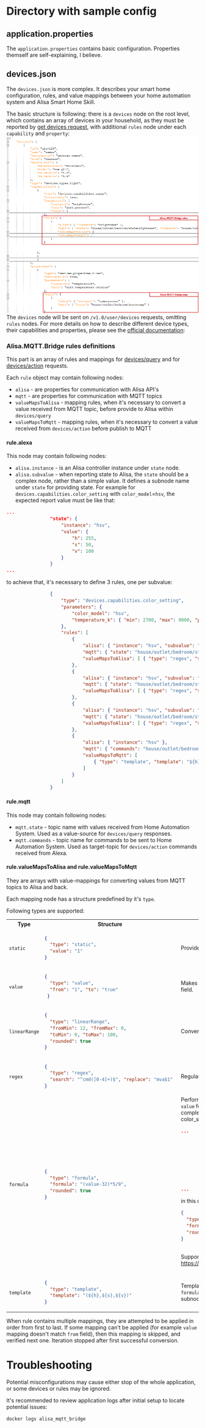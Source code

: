 # Directory with sample config

## application.properties
The `application.properties` contains basic configuration. Properties themself are self-explaining, I believe.

## devices.json
The `devices.json` is more complex. It describes your smart home configuration, rules, and value mappings between your home automation system and Alisa Smart Home Skill.

The basic structure is following: there is a `devices` node on the root level, which contains an array of devices in your household, as they must be reported by [get devices request](https://yandex.ru/dev/dialogs/alice/doc/smart-home/reference/get-devices.html), with additional `rules` node under each `capability` and `property`: 
![Structure](../README/devices_json_structure.png)
The `devices` node will be sent on `/v1.0/user/devices` requests, omitting `rules` nodes. For more details on how to describe different device types, their capabilities and properties, please see the [official documentation](https://yandex.ru/dev/dialogs/alice/doc/smart-home/concepts/device-types.html): 

### Alisa.MQTT.Bridge rules definitions
This part is an array of rules and mappings for [devices/query](https://yandex.ru/dev/dialogs/alice/doc/smart-home/reference/post-devices-query.html) and for [devices/action](https://yandex.ru/dev/dialogs/alice/doc/smart-home/reference/post-action.html) requests.

Each `rule` object may contain following nodes:
- `alisa` - are properties for communication with Alisa API's
- `mqtt` - are properties for communication with MQTT topics
- `valueMapsToAlisa` - mapping rules, when it's necessary to convert a value received from MQTT topic, before provide to Alisa within `devices/query`
- `valueMapsToMqtt` - mapping rules, when it's necessary to convert a value received from `devices/action` before publish to MQTT

#### rule.alexa
This node may contain following nodes:
- `alisa.instance` - is an Alisa controller instance under `state` node.
- `alisa.subvalue` - when reporting state to Alisa, the `state` should be a complex node, rather than a simple value. It defines a subnode name under `state` for providing state. For example for `devices.capabilities.color_setting` with `color_model`=`hsv`, the expected report value must be like that:

```json
...
                "state": {
                    "instance": "hsv",
                    "value": {
                        "h": 255,
                        "s": 50,
                        "v": 100
                    }
                }
...
```

to achieve that, it's necessary to define 3 rules, one per subvalue:

```json
                {
                    "type": "devices.capabilities.color_setting",
                    "parameters": {
                        "color_model": "hsv",
                        "temperature_k": { "min": 2700, "max": 9000, "precision": 1 }
                    },
					"rules": [
						{
							"alisa": { "instance": "hsv", "subvalue": "h" },
							"mqtt": { "state": "house/outlet/bedroom/statecolor" },
							"valueMapsToAlisa": [ { "type": "regex", "search": "^([0-9]+),([0-9]+),([0-9]+)$",  "replace": "$1" } ]
						},
						{
							"alisa": { "instance": "hsv", "subvalue": "s" },
							"mqtt": { "state": "house/outlet/bedroom/statecolor" },
							"valueMapsToAlisa": [ { "type": "regex", "search": "^([0-9]+),([0-9]+),([0-9]+)$",  "replace": "$2" } ]
						},
						{
							"alisa": { "instance": "hsv", "subvalue": "v" },
							"mqtt": { "state": "house/outlet/bedroom/statecolor" },
							"valueMapsToAlisa": [ { "type": "regex", "search": "^([0-9]+),([0-9]+),([0-9]+)$",  "replace": "$3" } ]
						},
						{
							"alisa": { "instance": "hsv" },
							"mqtt": { "commands": "house/outlet/bedroom/commandcolor" },
							"valueMapsToMqtt": [ 
								{ "type": "template", "template": "${h},${s},${v}" }
							]
						}
					]
                }
```

#### rule.mqtt
This node may contain following nodes:
- `mqtt.state` - topic name with values received from Home Automation System. Used as a value-source for `devices/query` responses.
- `mqtt.commands` - topic name for commands to be sent to Home Automation System. Used as target-topic for `devices/action` commands received from Alexa.

#### rule.valueMapsToAlisa and rule.valueMapsToMqtt
They are arrays with value-mappings for converting values from MQTT topics to Alisa and back.

Each mapping node has a structure predefined by it's `type`.

Following types are supported:

<table>
<tr><th>Type</th><th>Structure</th><th>Description</th></tr>
<tr><td><code>static</code></td><td>

```json
{ 
  "type": "static", 
  "value": "1" 
}
```

</td>
<td>Provides a constant predefined value. </td></tr>

<tr><td><code>value</code></td><td>

```json
{ 
  "type": "value", 
  "from": "1", "to": "true" 
 }
 ```

</td>
<td>Makes a simple conversion when input value matches to `from` field. </td></tr>

<tr><td><code>linearRange</code></td><td>

```json
{ 
  "type": "linearRange", 
  "fromMin": 12, "fromMax": 0, 
  "toMin": 0, "toMax": 100, 
  "rounded": true 
}
```

</td>
<td>Converts integer and float ranges.</td></tr>


<tr><td><code>regex</code></td><td>

```json
{ 
  "type": "regex", 
  "search": "^cmd([0-4]+)$", "replace": "mva$1" 
}
```

</td>
<td>Regular expressions.</td></tr>

<tr><td><code>formula</code></td><td>

```json
{ 
  "type": "formula", 
  "formula": "(value-32)*5/9", 
  "rounded": true 
}
```

</td>
<td>Performs calculation according to formula. Variables can be either <code>value</code> for simple inputs, or any other name, when input value is a complex object. For example when recevied a command for color_setting adjustment, the input object looks like that:

```json
...
                "state": {
                    "instance": "hsv",
                    "value": {
                        "h": 255,
                        "s": 50,
                        "v": 100
                    }
                }
...
```

in this case, one can use <code>h</code>, <code>s</code>, and <code>v</code> as formula variables:

```json
{ 
  "type": "formula", 
  "formula": "(h-32)*5/9 + 256*(s-32)*5/9 + 65535*(v-32)*5/9", 
  "rounded": true 
}
```

  <br> Supported expressions can be found at https://www.objecthunter.net/exp4j/ </td></tr>
  
<tr><td><code>template</code></td><td>

```json
{ 
  "type": "template", 
  "template": "(${h},${s},${v})" 
}
```

</td>
<td>Template with named placeholders, wrapped into ${name}. Same as <code>formula</code>, names can be either <code>${value}</code>, or any other value-subnode-name, like <code>${h}</code>, <code>${s}</code>, <code>${v}</code>, etc. </td></tr>
  
</table>

When rule contains multiple mappings, they are attempted to be applied in order from first to last. If some mapping can't be applied (for example `value` mapping doesn't match `from` field), then this mapping is skipped, and verified next one. Iteration stopped after first successful conversion.    

# Troubleshooting
Potential misconfigurations may cause either stop of the whole application, or some devices or rules may be ignored.

It's recommended to review application logs after initial setup to locate potential issues: 

```
docker logs alisa_mqtt_bridge
```